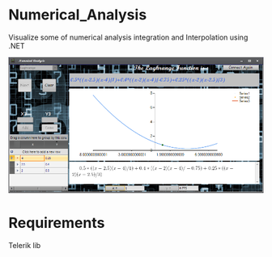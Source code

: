 # Numerical_Analysis
Visualize some of numerical analysis integration and Interpolation using .NET


![Alt text](screenshots/finish.png?raw=true "Hash Table")

<H1>Requirements</H1>
Telerik lib
